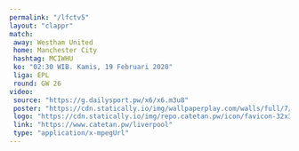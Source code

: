 ```yaml
---
permalink: "/lfctv5"
layout: "clappr"
match:
 away: Westham United
 home: Manchester City
 hashtag: MCIWHU
 ko: "02:30 WIB. Kamis, 19 Februari 2020"
 liga: EPL
 round: GW 26
video:
 source: "https://g.dailysport.pw/x6/x6.m3u8"
 poster: "https://cdn.statically.io/img/wallpaperplay.com/walls/full/7/1/1/324254.jpg?w=720&quality=60&format=webp"
 logo: "https://cdn.statically.io/img/repo.catetan.pw/icon/favicon-32x32.png"
 link: "https://www.catetan.pw/liverpool"
 type: "application/x-mpegUrl"
---
```

